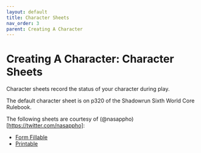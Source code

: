 ```yaml
---
layout: default
title: Character Sheets
nav_order: 3
parent: Creating A Character
---
```


# Creating A Character: Character Sheets

Character sheets record the status of your character during play.

The default character sheet is on p320 of the Shadowrun Sixth World Core Rulebook.

The following sheets are courtesy of (@nasappho)[https://twitter.com/nasappho]:

- [Form Fillable](../resources/Shadowrun_Character_Sheet_6e_form_version.pdf)
- [Printable](../resources/Shadowrun_Character_Sheet_6e_printable.pdf)
